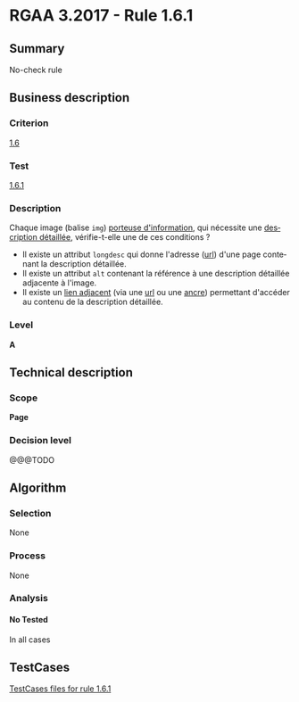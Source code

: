 # RGAA 3.2017 - Rule 1.6.1

## Summary
No-check rule


## Business description

### Criterion
[1.6](http://references.modernisation.gouv.fr/rgaa-accessibilite/criteres.html#crit-1-6)

### Test
[1.6.1](http://references.modernisation.gouv.fr/rgaa-accessibilite/criteres.html#test-1-6-1)

### Description
<div lang="fr">Chaque image (balise <code lang="en">img</code>) <a href="http://references.modernisation.gouv.fr/rgaa-accessibilite/glossaire.html#image-porteuse-dinformation">porteuse d'information</a>, qui n&#xE9;cessite une <a href="http://references.modernisation.gouv.fr/rgaa-accessibilite/glossaire.html#description-dtaille-image">description d&#xE9;taill&#xE9;e</a>, v&#xE9;rifie-t-elle une de ces conditions&nbsp;? <ul><li>Il existe un attribut <code lang="en">longdesc</code> qui donne l'adresse (<a href="http://references.modernisation.gouv.fr/rgaa-accessibilite/glossaire.html#url">url</a>) d'une page contenant la description d&#xE9;taill&#xE9;e.</li> <li>Il existe un attribut <code lang="en">alt</code> contenant la r&#xE9;f&#xE9;rence &#xE0; une description d&#xE9;taill&#xE9;e adjacente &#xE0; l'image.</li> <li>Il existe un <a href="http://references.modernisation.gouv.fr/rgaa-accessibilite/glossaire.html#lien-adjacent">lien adjacent</a> (via une <a href="http://references.modernisation.gouv.fr/rgaa-accessibilite/glossaire.html#url">url</a> ou une <a href="http://references.modernisation.gouv.fr/rgaa-accessibilite/glossaire.html#ancre">ancre</a>) permettant d'acc&#xE9;der au contenu de la description d&#xE9;taill&#xE9;e.</li> </ul></div>

### Level
**A**


## Technical description

### Scope
**Page**

### Decision level
@@@TODO


## Algorithm

### Selection
None

### Process
None

### Analysis

#### No Tested
In all cases


##  TestCases

[TestCases files for rule 1.6.1](https://github.com/Asqatasun/Asqatasun/tree/develop/rules/rules-rgaa3.2017/src/test/resources/testcases/rgaa32017/Rgaa32017Rule010601/)


